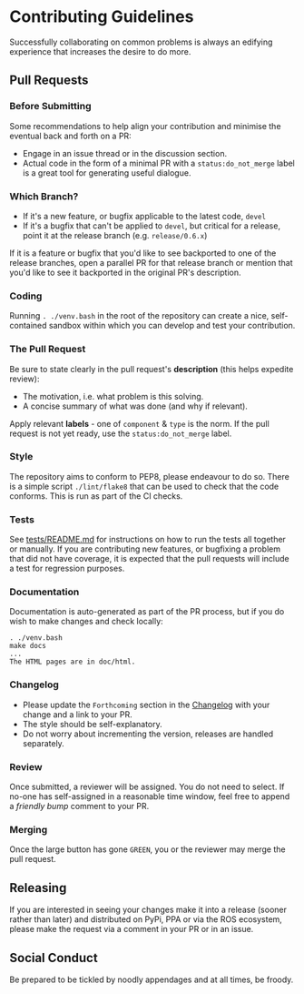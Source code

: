 # Contributing Guidelines

Successfully collaborating on common problems is always an edifying experience that increases the desire to do more. 

## Pull Requests

### Before Submitting

Some recommendations to help align your contribution and minimise the eventual back and forth on a PR:

* Engage in an issue thread or in the discussion section.
* Actual code in the form of a minimal PR with a `status:do_not_merge` label is a great tool for generating useful dialogue.

### Which Branch?

* If it's a new feature, or bugfix applicable to the latest code, `devel`
* If it's a bugfix that can't be applied to `devel`, but critical for a release, point it at the release branch (e.g. `release/0.6.x`)

If it is a feature or bugfix that you'd like to see backported to one of the release branches, open a parallel PR for that
release branch or mention that you'd like to see it backported in the original PR's description.

### Coding

Running `. ./venv.bash` in the root of the repository can create a nice, self-contained sandbox within which you can develop and test your contribution.

### The Pull Request

Be sure to state clearly in the pull request's **description** (this helps expedite review):

* The motivation, i.e. what problem is this solving.
* A concise summary of what was done (and why if relevant).

Apply relevant **labels** - one of `component` & `type` is the norm. If the pull request is not yet ready, use the `status:do_not_merge` label.

### Style

The repository aims to conform to PEP8, please endeavour to do so. There is a simple script `./lint/flake8` that can be used to check that the
code conforms. This is run as part of the CI checks.

### Tests

See [tests/README.md](tests/README.md) for instructions on how to run the tests all together or manually. If you are contributing new features, or
bugfixing a problem that did not have coverage, it is expected that the pull requests will include a test for regression purposes.

### Documentation

Documentation is auto-generated as part of the PR process, but if you do wish to make changes and check locally:

```
. ./venv.bash
make docs
...
The HTML pages are in doc/html.
```

### Changelog

* Please update the `Forthcoming` section in the [Changelog](Changelog.rst) with your change and a link to your PR.
* The style should be self-explanatory.
* Do not worry about incrementing the version, releases are handled separately.

### Review

Once submitted, a reviewer will be assigned. You do not need to select. If no-one has self-assigned in a reasonable time window,
feel free to append a *friendly bump* comment to your PR.

### Merging

Once the large button has gone `GREEN`, you or the reviewer may merge the pull request.

## Releasing

If you are interested in seeing your changes make it into a release (sooner rather than later) and distributed on
PyPi, PPA or via the ROS ecosystem, please make the request via a comment in your PR or in an issue.

## Social Conduct

Be prepared to be tickled by noodly appendages and at all times, be froody.

